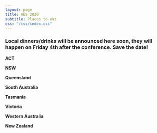 ```yaml
---
layout: page
title: AES 2020
subtitle: Places to eat
css: "/css/index.css"
---
```

### Local dinners/drinks will be announced here soon, they will happen on Friday 4th after the conference. Save the date!

**ACT**

**NSW**

**Queensland**

**South Australia**

**Tasmania**

**Victoria**  

**Western Australia**

**New Zealand**

